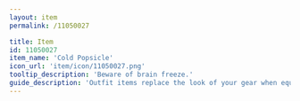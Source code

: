 ```yaml
---
layout: item
permalink: /11050027

title: Item
id: 11050027
item_name: 'Cold Popsicle'
icon_url: 'item/icon/11050027.png'
tooltip_description: 'Beware of brain freeze.'
guide_description: 'Outfit items replace the look of your gear when equipped.'
---
```

